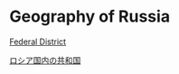 # Geography of Russia

[Federal District](Geography%20of%20Russia%20973e0d137c8d416cbac5df136ec76575/Federal%20District%2003def0e2c8df49c8bc6e72e153c0fda3.md)

[ロシア国内の共和国](Geography%20of%20Russia%20973e0d137c8d416cbac5df136ec76575/%E3%83%AD%E3%82%B7%E3%82%A2%E5%9B%BD%E5%86%85%E3%81%AE%E5%85%B1%E5%92%8C%E5%9B%BD%2014dc98683c1547fcbe8c7d700e1c55a3.md)
